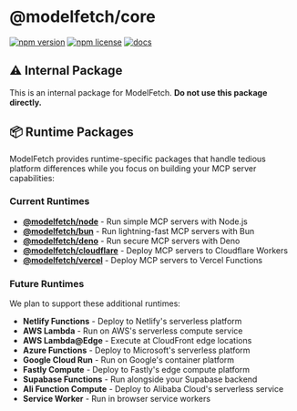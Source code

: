 # @modelfetch/core

[![npm version](https://img.shields.io/npm/v/@modelfetch/core.svg)](https://www.npmjs.com/package/@modelfetch/core)
[![npm license](https://img.shields.io/npm/l/@modelfetch/core.svg)](https://www.npmjs.com/package/@modelfetch/core)
[![docs](https://img.shields.io/badge/docs-modelfetch.com-blue)](https://www.modelfetch.com/docs)

## ⚠️ Internal Package

This is an internal package for ModelFetch. **Do not use this package directly.**

## 📦 Runtime Packages

ModelFetch provides runtime-specific packages that handle tedious platform differences while you focus on building your MCP server capabilities:

### Current Runtimes

- **[@modelfetch/node](https://www.npmjs.com/package/@modelfetch/node)** - Run simple MCP servers with Node.js
- **[@modelfetch/bun](https://www.npmjs.com/package/@modelfetch/bun)** - Run lightning-fast MCP servers with Bun
- **[@modelfetch/deno](https://www.npmjs.com/package/@modelfetch/deno)** - Run secure MCP servers with Deno
- **[@modelfetch/cloudflare](https://www.npmjs.com/package/@modelfetch/cloudflare)** - Deploy MCP servers to Cloudflare Workers
- **[@modelfetch/vercel](https://www.npmjs.com/package/@modelfetch/vercel)** - Deploy MCP servers to Vercel Functions

### Future Runtimes

We plan to support these additional runtimes:

- **Netlify Functions** - Deploy to Netlify's serverless platform
- **AWS Lambda** - Run on AWS's serverless compute service
- **AWS Lambda@Edge** - Execute at CloudFront edge locations
- **Azure Functions** - Deploy to Microsoft's serverless platform
- **Google Cloud Run** - Run on Google's container platform
- **Fastly Compute** - Deploy to Fastly's edge compute platform
- **Supabase Functions** - Run alongside your Supabase backend
- **Ali Function Compute** - Deploy to Alibaba Cloud's serverless service
- **Service Worker** - Run in browser service workers
